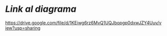# *Link al diagrama*

https://drive.google.com/file/d/1KEiwg6rz6MvQ1UQJbopgp0dxwJZY4Uuv/view?usp=sharing